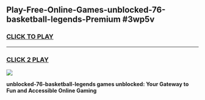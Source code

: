 
## Play-Free-Online-Games-unblocked-76-basketball-legends-Premium #3wp5v
<h3>
<a href="https://premium.freeplayer.one?title=unblocked-76-basketball-legends&ref=8M">CLICK TO PLAY</a></h3>
<hr>

<h3>
<a href="https://premium.freeplayer.one?title=unblocked-76-basketball-legends&ref=8M">CLICK 2 PLAY</a>
  
</h3>

<a href="https://premium.freeplayer.one?title=unblocked-76-basketball-legends&ref=8M"><img src="https://clearcache.store/games.png"></a>


**unblocked-76-basketball-legends games unblocked: Your Gateway to Fun and Accessible Online Gaming**
